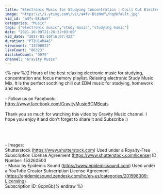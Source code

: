 ```yaml
---
title: "Electronic Music for Studying Concentration | Chill Out Electronic Study Music Instrumental Mix |"
image: "https:\/\/i.ytimg.com\/vi\/a4fv-BtzNmY\/hqdefault.jpg"
vid_id: "a4fv-BtzNmY"
categories: "Music"
tags: ["electronic music","study music","studying music"]
date: "2021-10-09T21:26:32+03:00"
vid_date: "2017-01-10T16:07:42Z"
duration: "PT2H14M44S"
viewcount: "13306022"
likeCount: "86323"
dislikeCount: "3979"
channel: "Gravity Music"
---
```

{% raw %}2 Hours of the best relaxing electronic music for studying, concentration and focus memory playlist. Relaxing electronic Study Music Mix. It is the perfect soothing chill out EDM music for studying, homework and working.<br /><br />- Follow us on Facebook: <a rel="nofollow" target="blank" href="https://www.facebook.com/GravityMusicBGMBeats">https://www.facebook.com/GravityMusicBGMBeats</a><br /><br />Thank you so much for watching this video by Gravity Music channel. I hope you enjoy it and don't forget to share it and Subscribe :)<br /><br /><br /><br /><br />- Images:<br />Shutterstock (<a rel="nofollow" target="blank" href="https://www.shutterstock.com)">https://www.shutterstock.com)</a> Used under a Royalty-Free Subscription License Agreement (<a rel="nofollow" target="blank" href="https://www.shutterstock.com/license)">https://www.shutterstock.com/license)</a> ID Number: 153260503<br />- Music by Epidemic Sound (<a rel="nofollow" target="blank" href="https://www.epidemicsound.com)">https://www.epidemicsound.com)</a> Used under a YouTube Creator Subscription License Agreement (<a rel="nofollow" target="blank" href="https://epidemicsound.zendesk.com/hc/en-us/categories/201598309-Licensing)">https://epidemicsound.zendesk.com/hc/en-us/categories/201598309-Licensing)</a> <br />Subscription ID: 8cpn6b{% endraw %}
